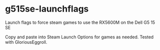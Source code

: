 # g515se-launchflags
Launch flags to force steam games to use the RX5600M on the Dell G5 15 SE

Copy and paste into Steam Launch Options for games as needed. Tested with GloriousEggroll.
